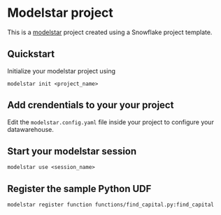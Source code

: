 # Modelstar project

This is a [modelstar](https://modelstar.io) project created using a Snowflake project template.

## Quickstart

Initialize your modelstar project using

```shell
modelstar init <project_name>
```

## Add crendentials to your your project

Edit the `modelstar.config.yaml` file inside your project to configure your datawarehouse.

## Start your modelstar session

```shell
modelstar use <session_name>
```

## Register the sample Python UDF

```shell
modelstar register function functions/find_capital.py:find_capital
```
